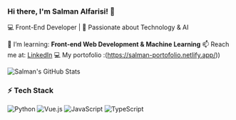 ### Hi there, I'm Salman Alfarisi! 👋
💻 Front-End Developer | 🚀 Passionate about Technology & AI

🌱 I’m learning: **Front-end Web Development & Machine Learning**
📫 Reach me at: [LinkedIn](https://www.linkedin.com/in/salmanalfarisi31)
💻 My portofolio :(https://salman-portofolio.netlify.app/))

![Salman's GitHub Stats](https://github-readme-stats.vercel.app/api?username=salmanalfarisi29&show_icons=true&theme=radical)

### ⚡ Tech Stack
![Python](https://img.shields.io/badge/Python-3.8-blue?style=for-the-badge&logo=python)
![Vue.js](https://img.shields.io/badge/Vue.js-3.0-green?style=for-the-badge&logo=vue.js)
![JavaScript](https://img.shields.io/badge/JavaScript-ES6-yellow?style=for-the-badge&logo=javascript)
![TypeScript](https://img.shields.io/badge/TypeScript-4.5-blue?style=for-the-badge&logo=typescript)
